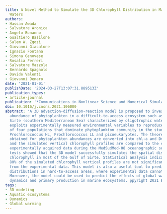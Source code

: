 ```yaml
---
title: A Novel Method to Simulate the 3D Chlorophyll Distribution in Marine Oligotrophic
  Waters
authors:
- Hassan Awada
- Salvatore Aronica
- Angelo Bonanno
- Gualtiero Basilone
- Salem W. Zgozi
- Giovanni Giacalone
- Ignazio Fontana
- Simona Genovese
- Rosalia Ferreri
- Salvatore Mazzola
- Bernardo Spagnolo
- Davide Valenti
- Giovanni Denaro
date: '2021-01-01'
publishDate: '2024-03-27T13:07:31.889513Z'
publication_types:
- article-journal
publication: '*Communications in Nonlinear Science and Numerical Simulation*'
doi: 10.1016/j.cnsns.2021.106000
abstract: 'A 3D advection-diffusion-reaction model is proposed to investigate the
  abundance of phytoplankton in a difficult-to-access ecosystem such as the Gulf of
  Sirte (southern Mediterranean Sea) characterized by oligotrophic waters. The model
  exploits experimentally measured environmental variables to reproduce the dynamics
  of four populations that dominate phytoplankton community in the studied area: Synechococcus,
  Prochlorococcus HL, Prochlorococcus LL and picoeukaryotes. The theoretical results
  obtained for phytoplankton abundances are converted into chl-a and Dvchl-a concentrations,
  and the simulated vertical chlorophyll profiles are compared to the corresponding
  experimentally acquired data during the MedSudMed-08 oceanographic survey. Non parametric
  tests showed that the 3D model successfully simulates the spatial distribution of
  chlorophyll in most of the Gulf of Sirte. Statistical analysis indicates that about
  80% of the simulated chlorophyll vertical profiles are not significantly different
  from the experimental data. This model is also a useful tool to predict chlorophyll
  distributions in hard-to-access areas, where experimental data cannot be collected.
  Moreover, the model could be used to predict the effects of global warming on phytoplankton
  dynamics and primary production in marine ecosystems. o̧pyright 2021 Elsevier B.V.'
tags:
- 3D modeling
- Aquatic ecosystems
- Dynamics
- Global warming
---
```

